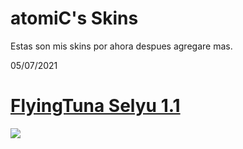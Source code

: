 # atomiC's Skins

Estas son mis skins por ahora despues agregare mas. 

05/07/2021

# [FlyingTuna Selyu 1.1](https://www.mediafire.com/file/10yv0iwzd9vn7zh/-_%2523_re%253BowoTuna_v1.1_%25E3%2580%258ESelyu%25E3%2580%258F_%2523_-.osk/file)
![](https://skins.osuck.net/uploads/posts/2020-08/1596468449_screenshot9247.jpg)
